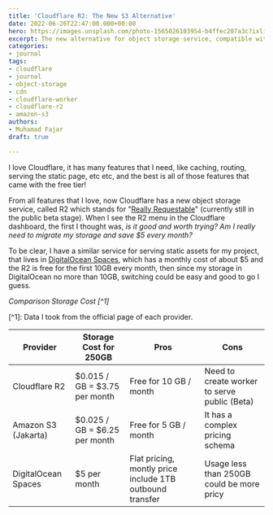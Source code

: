 ```yaml
---
title: 'Cloudflare R2: The New S3 Alternative'
date: 2022-06-26T22:47:00.000+00:00
hero: https://images.unsplash.com/photo-1565026103954-b4ffec207a3c?ixlib=rb-1.2.1&ixid=MnwxMjA3fDB8MHxwaG90by1wYWdlfHx8fGVufDB8fHx8&auto=format&fit=crop&w=2940&q=80
excerpt: The new alternative for object storage service, compatible with Amazon S3
categories:
- journal
tags:
- cloudflare
- journal
- object-storage
- cdn
- cloudflare-worker
- cloudflare-r2
- amazon-s3
authors:
- Muhamad Fajar
draft: true

---
```

I love Cloudflare, it has many features that I need, like caching, routing, serving the static page, etc etc, and the best is all of those features that came with the free tier!

From all features that I love, now Cloudflare has a new object storage service, called R2 which stands for "[Really Requestable](https://blog.cloudflare.com/introducing-r2-object-storage/ "Announcing Cloudflare R2")" (currently still in the public beta stage). When I see the R2 menu in the Cloudflare dashboard, the first I thought was, _is it good and worth trying? Am I really need to migrate my storage and save $5 every month?_

To be clear, I have a similar service for serving static assets for my project, that lives in [DigitalOcean Spaces](https://www.digitalocean.com/products/spaces "DigitalOcean Spaces"), which has a monthly cost of about $5 and the R2 is free for the first 10GB every month, then since my storage in DigitalOcean no more than 10GB, switching could be easy and good to go I guess.

<cite>Comparison Storage Cost \[^1\]</cite>

\[^1\]: Data I took from the official page of each provider.

| Provider | Storage Cost for 250GB | Pros | Cons |
| --- | --- | --- | --- |
| Cloudflare R2 | $0.015 / GB = $3.75 per month | Free for 10 GB / month | Need to create worker to serve public (Beta) |
| Amazon S3 (Jakarta) | $0.025 / GB = $6.25 per month | Free for 5 GB / month | It has a complex pricing schema |
| DigitalOcean Spaces | $5 per month | Flat pricing, montly price include 1TB outbound transfer | Usage less than 250GB could be more pricy |
